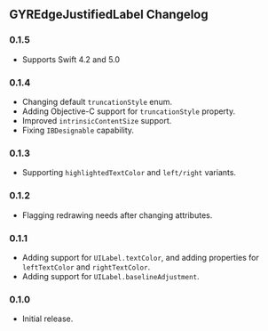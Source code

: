 ## GYREdgeJustifiedLabel Changelog

### 0.1.5

* Supports Swift 4.2 and 5.0

### 0.1.4

* Changing default `truncationStyle` enum.
* Adding Objective-C support for `truncationStyle` property.
* Improved `intrinsicContentSize` support.
* Fixing `IBDesignable` capability.

### 0.1.3

* Supporting `highlightedTextColor` and `left/right` variants.

### 0.1.2

* Flagging redrawing needs after changing attributes.

### 0.1.1

* Adding support for `UILabel.textColor`, and adding properties for `leftTextColor` and `rightTextColor`.
* Adding support for `UILabel.baselineAdjustment`.

### 0.1.0

* Initial release.
